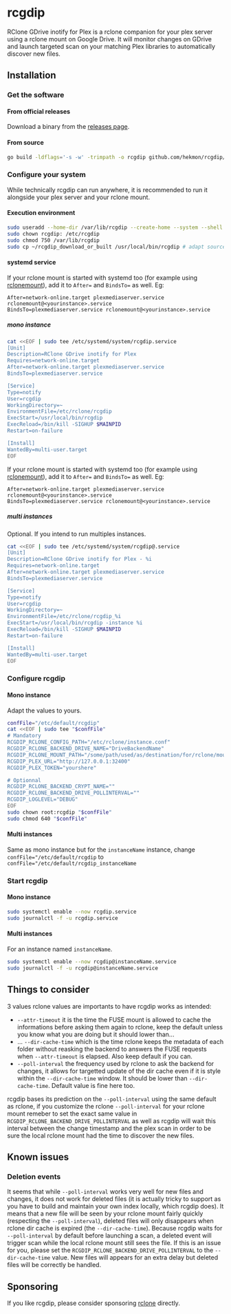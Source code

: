 # rcgdip

RClone GDrive inotify for Plex is a rclone companion for your plex server using a rclone mount on Google Drive. It will monitor changes on GDrive and launch targeted scan on your matching Plex libraries to automatically discover new files.

## Installation

### Get the software

#### From official releases

Download a binary from the [releases page](https://github.com/hekmon/rcgdip/releases).

#### From source

```bash
go build -ldflags='-s -w' -trimpath -o rcgdip github.com/hekmon/rcgdip/cmd
```

### Configure your system

While technically rcgdip can run anywhere, it is recommended to run it alongside your plex server and your rclone mount.

#### Execution environment

```bash
sudo useradd --home-dir /var/lib/rcgdip --create-home --system --shell /usr/sbin/nologin rcgdip
sudo chown rcgdip: /etc/rcgdip
sudo chmod 750 /var/lib/rcgdip
sudo cp ~/rcgdip_download_or_built /usr/local/bin/rcgdip # adapt source file from previous steps here
```

#### systemd service

If your rclone mount is started with systemd too (for example using [rclonemount](https://github.com/hekmon/rclonemount)), add it to `After=` and `BindsTo=` as well. Eg:

```systemd
After=network-online.target plexmediaserver.service rclonemount@<yourinstance>.service
BindsTo=plexmediaserver.service rclonemount@<yourinstance>.service
```

##### mono instance

```bash
cat <<EOF | sudo tee /etc/systemd/system/rcgdip.service
[Unit]
Description=RClone GDrive inotify for Plex
Requires=network-online.target
After=network-online.target plexmediaserver.service
BindsTo=plexmediaserver.service

[Service]
Type=notify
User=rcgdip
WorkingDirectory=~
EnvironmentFile=/etc/rclone/rcgdip
ExecStart=/usr/local/bin/rcgdip
ExecReload=/bin/kill -SIGHUP $MAINPID
Restart=on-failure

[Install]
WantedBy=multi-user.target
EOF
```

If your rclone mount is started with systemd too (for example using [rclonemount](https://github.com/hekmon/rclonemount)), add it to `After=` and `BindsTo=` as well. Eg:

```systemd
After=network-online.target plexmediaserver.service rclonemount@<yourinstance>.service
BindsTo=plexmediaserver.service rclonemount@<yourinstance>.service
```

##### multi instances

Optional. If you intend to run multiples instances.

```bash
cat <<EOF | sudo tee /etc/systemd/system/rcgdip@.service
[Unit]
Description=RClone GDrive inotify for Plex - %i
Requires=network-online.target
After=network-online.target plexmediaserver.service
BindsTo=plexmediaserver.service

[Service]
Type=notify
User=rcgdip
WorkingDirectory=~
EnvironmentFile=/etc/rclone/rcgdip_%i
ExecStart=/usr/local/bin/rcgdip -instance %i
ExecReload=/bin/kill -SIGHUP $MAINPID
Restart=on-failure

[Install]
WantedBy=multi-user.target
EOF
```

### Configure rcgdip

#### Mono instance

Adapt the values to yours.

```bash
confFile="/etc/default/rcgdip"
cat <<EOF | sudo tee "$confFile"
# Mandatory
RCGDIP_RCLONE_CONFIG_PATH="/etc/rclone/instance.conf"
RCGDIP_RCLONE_BACKEND_DRIVE_NAME="DriveBackendName"
RCGDIP_RCLONE_MOUNT_PATH="/some/path/used/as/destination/for/rclone/mount"
RCGDIP_PLEX_URL="http://127.0.0.1:32400"
RCGDIP_PLEX_TOKEN="yourshere"

# Optionnal
RCGDIP_RCLONE_BACKEND_CRYPT_NAME=""
RCGDIP_RCLONE_BACKEND_DRIVE_POLLINTERVAL=""
RCGDIP_LOGLEVEL="DEBUG"
EOF
sudo chown root:rcgdip "$confFile"
sudo chmod 640 "$confFile"
```

#### Multi instances

Same as mono instance but for the `instanceName` instance, change `confFile="/etc/default/rcgdip` to `confFile="/etc/default/rcgdip_instanceName`

### Start rcgdip

#### Mono instance

```bash
sudo systemctl enable --now rcgdip.service
sudo journalctl -f -u rcgdip.service
```

#### Multi instances

For an instance named `instanceName`.

```bash
sudo systemctl enable --now rcgdip@instanceName.service
sudo journalctl -f -u rcgdip@instanceName.service
```

## Things to consider

3 values rclone values are importants to have rcgdip works as intended:

* `--attr-timeout` it is the time the FUSE mount is allowed to cache the informations before asking them again to rclone, keep the default unless you know what you are doing but it should lower than...
* ... `--dir-cache-time` which is the time rclone keeps the metadata of each folder without reasking the backend to answers the FUSE requests when `--attr-timeout` is elapsed. Also keep default if you can.
* `--poll-interval` the frequency used by rclone to ask the backend for changes, it allows for targetted update of the dir cache even if it is style within the `--dir-cache-time` window. It should be lower than `--dir-cache-time`. Default value is fine here too.

rcgdip bases its prediction on the `--poll-interval` using the same default as rclone, if you customize the rclone `--poll-interval` for your rclone mount remeber to set the exact same value in `RCGDIP_RCLONE_BACKEND_DRIVE_POLLINTERVAL` as well as rcgdip will wait this interval between the change timestamp and the plex scan in order to be sure the local rclone mount had the time to discover the new files.

## Known issues

### Deletion events

It seems that while `--poll-interval` works very well for new files and changes, it does not work for deleted files (it is actually tricky to support as you have to build and maintain your own index locally, which rcgdip does). It means that a new file will be seen by your rclone mount fairly quickly (respecting the `--poll-interval`), deleted files will only disappears when rclone dir cache is expired (the `--dir-cache-time`). Because rcgdip waits for `--poll-interval` by default before launching a scan, a deleted event will trigger scan while the local rclone mount still sees the file.
If this is an issue for you, please set the `RCGDIP_RCLONE_BACKEND_DRIVE_POLLINTERVAL` to the `--dir-cache-time` value. New files will appears for an extra delay but deleted files will be correctly be handled.

## Sponsoring

If you like rcgdip, please consider sponsoring [rclone](https://github.com/rclone/rclone) directly.
